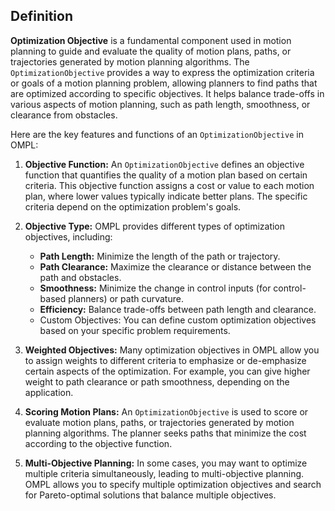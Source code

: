 
## Definition

**Optimization Objective** is a fundamental component used in motion planning to guide and evaluate the quality of motion plans, paths, or trajectories generated by motion planning algorithms. The `OptimizationObjective` provides a way to express the optimization criteria or goals of a motion planning problem, allowing planners to find paths that are optimized according to specific objectives. It helps balance trade-offs in various aspects of motion planning, such as path length, smoothness, or clearance from obstacles.

Here are the key features and functions of an `OptimizationObjective` in OMPL:

1. **Objective Function:** An `OptimizationObjective` defines an objective function that quantifies the quality of a motion plan based on certain criteria. This objective function assigns a cost or value to each motion plan, where lower values typically indicate better plans. The specific criteria depend on the optimization problem's goals.
    
2. **Objective Type:** OMPL provides different types of optimization objectives, including:
    
    - **Path Length:** Minimize the length of the path or trajectory.
    - **Path Clearance:** Maximize the clearance or distance between the path and obstacles.
    - **Smoothness:** Minimize the change in control inputs (for control-based planners) or path curvature.
    - **Efficiency:** Balance trade-offs between path length and clearance.
    - Custom Objectives: You can define custom optimization objectives based on your specific problem requirements.
3. **Weighted Objectives:** Many optimization objectives in OMPL allow you to assign weights to different criteria to emphasize or de-emphasize certain aspects of the optimization. For example, you can give higher weight to path clearance or path smoothness, depending on the application.
    
4. **Scoring Motion Plans:** An `OptimizationObjective` is used to score or evaluate motion plans, paths, or trajectories generated by motion planning algorithms. The planner seeks paths that minimize the cost according to the objective function.
    
5. **Multi-Objective Planning:** In some cases, you may want to optimize multiple criteria simultaneously, leading to multi-objective planning. OMPL allows you to specify multiple optimization objectives and search for Pareto-optimal solutions that balance multiple objectives.